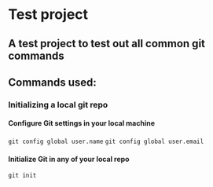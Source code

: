 # **Test project**

## A test project to test out all common git commands

## Commands used:

### Initializing a local git repo

#### Configure Git settings in your local machine
` git config global user.name `
` git config global user.email `

#### Initialize Git in any of your local repo
` git init `




